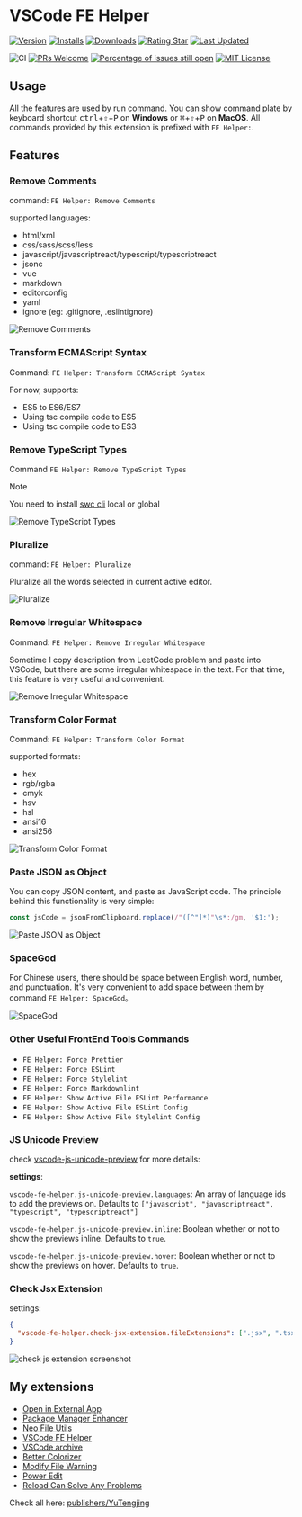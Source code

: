 # VSCode FE Helper

[![Version](https://img.shields.io/visual-studio-marketplace/v/YuTengjing.vscode-fe-helper)](https://marketplace.visualstudio.com/items/YuTengjing.vscode-fe-helper/changelog) [![Installs](https://img.shields.io/visual-studio-marketplace/i/YuTengjing.vscode-fe-helper)](https://marketplace.visualstudio.com/items?itemName=YuTengjing.vscode-fe-helper) [![Downloads](https://img.shields.io/visual-studio-marketplace/d/YuTengjing.vscode-fe-helper)](https://marketplace.visualstudio.com/items?itemName=YuTengjing.vscode-fe-helper) [![Rating Star](https://img.shields.io/visual-studio-marketplace/stars/YuTengjing.vscode-fe-helper)](https://marketplace.visualstudio.com/items?itemName=YuTengjing.vscode-fe-helper&ssr=false#review-details) [![Last Updated](https://img.shields.io/visual-studio-marketplace/last-updated/YuTengjing.vscode-fe-helper)](https://github.com/tjx666/vscode-fe-helper)

![CI](https://github.com/tjx666/vscode-fe-helper/actions/workflows/ci.yml/badge.svg) [![PRs Welcome](https://img.shields.io/badge/PRs-welcome-brightgreen.svg?style=flat)](http://makeapullrequest.com) [![Percentage of issues still open](https://isitmaintained.com/badge/open/tjx666/vscode-fe-helper.svg)](http://isitmaintained.com/project/tjx666/vscode-fe-helper') [![MIT License](https://img.shields.io/github/license/tjx666/vscode-fe-helper)](https://github.com/tjx666/vscode-fe-helper/blob/main/LICENSE)

## Usage

All the features are used by run command. You can show command plate by keyboard shortcut <kbd>ctrl</kbd>+<kbd>⇧</kbd>+<kbd>P</kbd> on **Windows** or <kbd>⌘</kbd>+<kbd>⇧</kbd>+<kbd>P</kbd> on **MacOS**. All commands provided by this extension is prefixed with `FE Helper:`.

## Features

### Remove Comments

command: `FE Helper: Remove Comments`

supported languages:

- html/xml
- css/sass/scss/less
- javascript/javascriptreact/typescript/typescriptreact
- jsonc
- vue
- markdown
- editorconfig
- yaml
- ignore (eg: .gitignore, .eslintignore)

![Remove Comments](https://github.com/tjx666/vscode-fe-helper/raw/main/images/remove_comments.gif?raw=true)

### Transform ECMAScript Syntax

Command: `FE Helper: Transform ECMAScript Syntax`

For now, supports:

- ES5 to ES6/ES7
- Using tsc compile code to ES5
- Using tsc compile code to ES3

### Remove TypeScript Types

Command `FE Helper: Remove TypeScript Types`

> [!NOTE]  
> You need to install [swc cli](https://swc.rs/docs/usage/cli) local or global

![Remove TypeScript Types](https://github.com/tjx666/vscode-fe-helper/blob/main/images/remove-typescript-types.gif?raw=true)

### Pluralize

command: `FE Helper: Pluralize`

Pluralize all the words selected in current active editor.

![Pluralize](https://github.com/tjx666/vscode-fe-helper/raw/main/images/pluralize.gif?raw=true)

### Remove Irregular Whitespace

Command: `FE Helper: Remove Irregular Whitespace`

Sometime I copy description from LeetCode problem and paste into VSCode, but there are some irregular whitespace in the text. For that time, this feature is very useful and convenient.

![Remove Irregular Whitespace](https://github.com/tjx666/vscode-fe-helper/raw/main/images/remove_irregular_whitespace.gif?raw=true)

### Transform Color Format

Command: `FE Helper: Transform Color Format`

supported formats:

- hex
- rgb/rgba
- cmyk
- hsv
- hsl
- ansi16
- ansi256

![Transform Color Format](https://github.com/tjx666/vscode-fe-helper/raw/main/images/transform_color_format.gif?raw=true)

### Paste JSON as Object

You can copy JSON content, and paste as JavaScript code. The principle behind this functionality is very simple:

```javascript
const jsCode = jsonFromClipboard.replace(/"([^"]*)"\s*:/gm, '$1:');
```

![Paste JSON as Object](https://github.com/tjx666/vscode-fe-helper/raw/main/images/jsonToCode.gif?raw=true)

### SpaceGod

For Chinese users, there should be space between English word, number, and punctuation. It's very convenient to add space between them by command `FE Helper: SpaceGod`。

![SpaceGod](https://github.com/tjx666/vscode-fe-helper/raw/main/images/space_god.gif?raw=true)

### Other Useful FrontEnd Tools Commands

- `FE Helper: Force Prettier`
- `FE Helper: Force ESLint`
- `FE Helper: Force Stylelint`
- `FE Helper: Force Markdownlint`
- `FE Helper: Show Active File ESLint Performance`
- `FE Helper: Show Active File ESLint Config`
- `FE Helper: Show Active File Stylelint Config`

### JS Unicode Preview

check [vscode-js-unicode-preview](https://github.com/kufii/vscode-js-unicode-preview) for more details:

**settings**:

`vscode-fe-helper.js-unicode-preview.languages`: An array of language ids to add the previews on. Defaults to `["javascript", "javascriptreact", "typescript", "typescriptreact"]`

`vscode-fe-helper.js-unicode-preview.inline`: Boolean whether or not to show the previews inline. Defaults to `true`.

`vscode-fe-helper.js-unicode-preview.hover`: Boolean whether or not to show the previews on hover. Defaults to `true`.

### Check Jsx Extension

settings:

```json
{
  "vscode-fe-helper.check-jsx-extension.fileExtensions": [".jsx", ".tsx"]
}
```

![check js extension screenshot](https://github.com/tjx666/vscode-fe-helper/blob/main/images/check-jsx-extension.png?raw=true)

## My extensions

- [Open in External App](https://github.com/tjx666/open-in-external-app)
- [Package Manager Enhancer](https://github.com/tjx666/package-manager-enhancer)
- [Neo File Utils](https://github.com/tjx666/vscode-neo-file-utils)
- [VSCode FE Helper](https://github.com/tjx666/vscode-fe-helper)
- [VSCode archive](https://github.com/tjx666/vscode-archive)
- [Better Colorizer](https://github.com/tjx666/better-colorizer/tree/main)
- [Modify File Warning](https://github.com/tjx666/modify-file-warning)
- [Power Edit](https://github.com/tjx666/power-edit)
- [Reload Can Solve Any Problems](https://github.com/tjx666/reload-can-solve-any-problems)

Check all here: [publishers/YuTengjing](https://marketplace.visualstudio.com/publishers/YuTengjing)
